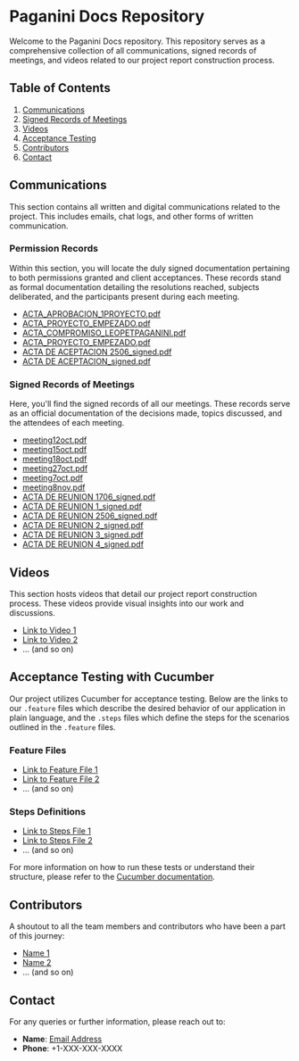 # Paganini Docs Repository

Welcome to the Paganini Docs repository. This repository serves as a comprehensive collection of all communications, signed records of meetings, and videos related to our project report construction process.

## Table of Contents

1. [Communications](#communications)
2. [Signed Records of Meetings](#signed-records-of-meetings)
3. [Videos](#videos)
4. [Acceptance Testing](#acceptance-testing-with-cucumber)
5. [Contributors](#contributors)
6. [Contact](#contact)

## Communications

This section contains all written and digital communications related to the project. This includes emails, chat logs, and other forms of written communication.

### Permission Records

Within this section, you will locate the duly signed documentation pertaining to both permissions granted and client acceptances. These records stand as formal documentation detailing the resolutions reached, subjects deliberated, and the participants present during each meeting.

- [ACTA_APROBACION_1PROYECTO.pdf](https://github.com/ferbucheli/paganini_docs/blob/main/communications/Ingenieria%20de%20Software%20I%20-%20T3/Actas/Aprobacion/ACTA_APROBACION_1PROYECTO.pdf)
- [ACTA_PROYECTO_EMPEZADO.pdf](https://github.com/ferbucheli/paganini_docs/blob/main/communications/Ingenieria%20de%20Software%20I%20-%20T3/Actas/Aprobacion/ACTA_PROYECTO_EMPEZADO.pdf)
- [ACTA_COMPROMISO_LEOPETPAGANINI.pdf](https://github.com/ferbucheli/paganini_docs/blob/main/communications/Ingenieria%20de%20Software%20I%20-%20T3/Actas/Compromiso/ACTA_COMPROMISO_LEOPETPAGANINI.pdf)
- [ACTA_PROYECTO_EMPEZADO.pdf](https://github.com/ferbucheli/paganini_docs/blob/main/communications/Ingenieria%20de%20Software%20I%20-%20T3/Actas/Aprobacion/ACTA_PROYECTO_EMPEZADO.pdf)
- [ACTA DE ACEPTACION 2506_signed.pdf](https://github.com/ferbucheli/paganini_docs/blob/main/communications/Ingenier%C3%ADa%20de%20Software%20II%20-%20T3/Actas/ACTA%20DE%20ACEPTACION%202506_signed.pdf)
- [ACTA DE ACEPTACION_signed.pdf](https://github.com/ferbucheli/paganini_docs/blob/main/communications/Ingenier%C3%ADa%20de%20Software%20II%20-%20T3/Actas/ACTA%20DE%20ACEPTACION%202506_signed.pdf)

### Signed Records of Meetings

Here, you'll find the signed records of all our meetings. These records serve as an official documentation of the decisions made, topics discussed, and the attendees of each meeting.

- [meeting12oct.pdf](https://github.com/ferbucheli/paganini_docs/blob/main/communications/Ingenieria%20de%20Software%20I%20-%20T3/Actas/Reunion/meeting12oct.pdf)
- [meeting15oct.pdf](https://github.com/ferbucheli/paganini_docs/blob/main/communications/Ingenieria%20de%20Software%20I%20-%20T3/Actas/Reunion/meeting15oct.pdf)
- [meeting18oct.pdf](https://github.com/ferbucheli/paganini_docs/blob/main/communications/Ingenieria%20de%20Software%20I%20-%20T3/Actas/Reunion/meeting18oct.pdf)
- [meeting27oct.pdf](https://github.com/ferbucheli/paganini_docs/blob/main/communications/Ingenieria%20de%20Software%20I%20-%20T3/Actas/Reunion/meeting27oct.pdf)
- [meeting7oct.pdf](https://github.com/ferbucheli/paganini_docs/blob/main/communications/Ingenieria%20de%20Software%20I%20-%20T3/Actas/Reunion/meeting7oct.pdf)
- [meeting8nov.pdf](https://github.com/ferbucheli/paganini_docs/blob/main/communications/Ingenieria%20de%20Software%20I%20-%20T3/Actas/Reunion/meeting8nov.pdf)
- [ACTA DE REUNION 1706_signed.pdf](https://github.com/ferbucheli/paganini_docs/blob/main/communications/Ingenier%C3%ADa%20de%20Software%20II%20-%20T3/Actas/ACTA%20DE%20REUNION%201706_signed.pdf)
- [ACTA DE REUNION 1_signed.pdf](https://github.com/ferbucheli/paganini_docs/blob/main/communications/Ingenier%C3%ADa%20de%20Software%20II%20-%20T3/Actas/ACTA%20DE%20REUNION%201_signed.pdf)
- [ACTA DE REUNION 2506_signed.pdf](https://github.com/ferbucheli/paganini_docs/blob/main/communications/Ingenier%C3%ADa%20de%20Software%20II%20-%20T3/Actas/ACTA%20DE%20REUNION%202_signed.pdf)
- [ACTA DE REUNION 2_signed.pdf](https://github.com/ferbucheli/paganini_docs/blob/main/communications/Ingenier%C3%ADa%20de%20Software%20II%20-%20T3/Actas/ACTA%20DE%20REUNION%201706_signed.pdf)
- [ACTA DE REUNION 3_signed.pdf](https://github.com/ferbucheli/paganini_docs/blob/main/communications/Ingenier%C3%ADa%20de%20Software%20II%20-%20T3/Actas/ACTA%20DE%20REUNION%203_signed.pdf)
- [ACTA DE REUNION 4_signed.pdf](https://github.com/ferbucheli/paganini_docs/blob/main/communications/Ingenier%C3%ADa%20de%20Software%20II%20-%20T3/Actas/ACTA%20DE%20REUNION%204_signed.pdf)

## Videos

This section hosts videos that detail our project report construction process. These videos provide visual insights into our work and discussions.

- [Link to Video 1](#)
- [Link to Video 2](#)
- ... (and so on)

## Acceptance Testing with Cucumber

Our project utilizes Cucumber for acceptance testing. Below are the links to our `.feature` files which describe the desired behavior of our application in plain language, and the `.steps` files which define the steps for the scenarios outlined in the `.feature` files.

### Feature Files

- [Link to Feature File 1](#)
- [Link to Feature File 2](#)
- ... (and so on)

### Steps Definitions

- [Link to Steps File 1](#)
- [Link to Steps File 2](#)
- ... (and so on)

For more information on how to run these tests or understand their structure, please refer to the [Cucumber documentation](https://cucumber.io/docs/guides/10-minute-tutorial/).

## Contributors

A shoutout to all the team members and contributors who have been a part of this journey:

- [Name 1](#)
- [Name 2](#)
- ... (and so on)

## Contact

For any queries or further information, please reach out to:

- **Name**: [Email Address](mailto:email@example.com)
- **Phone**: +1-XXX-XXX-XXXX

